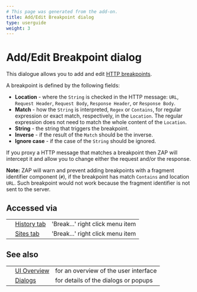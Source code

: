 ```yaml
---
# This page was generated from the add-on.
title: Add/Edit Breakpoint dialog
type: userguide
weight: 3
---
```


# Add/Edit Breakpoint dialog

This dialogue allows you to add and edit [HTTP breakpoints](/docs/desktop/start/features/breakpoints/).

A breakpoint is defined by the following fields:

- **Location** - where the `String` is checked in the HTTP message: `URL`, `Request Header`, `Request Body`, `Response Header`, or `Response Body`.
- **Match** - how the `String` is interpreted, `Regex` or `Contains`, for regular expression or exact match, respectively, in the `Location`. The regular expression does not need to match the whole content of the `Location`.
- **String** - the string that triggers the breakpoint.
- **Inverse** - if the result of the `Match` should be the inverse.
- **Ignore case** - if the case of the `String` should be ignored.

If you proxy a HTTP message that matches a breakpoint then ZAP will intercept it and allow you to change either the request and/or the response.

**Note:** ZAP will warn and prevent adding breakpoints with a fragment identifier component (`#`), if
the breakpoint has match `Contains` and location `URL`. Such breakpoint would not work because the
fragment identifier is not sent to the server.

## Accessed via

|     |                                               |                                  |
| --- | --------------------------------------------- | -------------------------------- |
|     | [History tab](/docs/desktop/ui/tabs/history/) | 'Break...' right click menu item |
|     | [Sites tab](/docs/desktop/ui/tabs/sites/)     | 'Break...' right click menu item |

## See also

|     |                                      |                                       |
| --- | ------------------------------------ | ------------------------------------- |
|     | [UI Overview](/docs/desktop/ui/)     | for an overview of the user interface |
|     | [Dialogs](/docs/desktop/ui/dialogs/) | for details of the dialogs or popups  |
